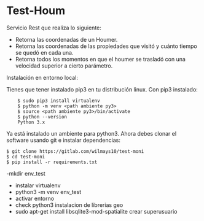 # Test-Houm

Servicio Rest que realiza lo siguiente:
- Retorna las coordenadas de un Houmer.
- Retorna las coordenadas de las propiedades que visitó y cuánto tiempo se
quedó en cada una.
- Retorna todos los momentos en que el houmer se trasladó con una velocidad
superior a cierto parámetro.


Instalación en entorno local:

Tienes que tener instalado pip3 en tu distribución linux. Con pip3 instalado:
~~~~~~~~~~~~~~~~~~~~~~~~~~~~~~~~~~~~~~~~~~~~~~~~~~~~~~~~~~~~~~~~~~~~~~~~~~~~~
    $ sudo pip3 install virtualenv
    $ python -m venv <path ambiente py3>
    $ source <path ambiente py3>/bin/activate
    $ python --version
    Python 3.x
~~~~~~~~~~~~~~~~~~~~~~~~~~~~~~~~~~~~~~~~~~~~~~~~~~~~~~~~~~~~~~~~~~~~~~~~~~~~~~

Ya está instalado un ambiente para python3. Ahora debes clonar el
software usando git e instalar dependencias:


    $ git clone https://gitlab.com/wilmays10/test-moni
    $ cd test-moni
    $ pip install -r requirements.txt

-mkdir env_test
- instalar virtualenv
- python3 -m venv env_test
- activar entorno
- check python3
instalacion de librerias geo
- sudo apt-get install libsqlite3-mod-spatialite
crear superusuario